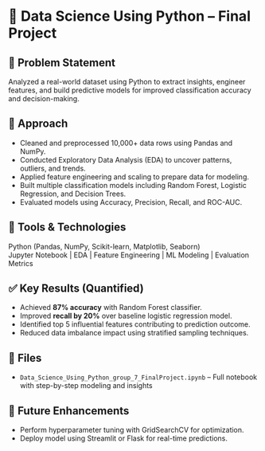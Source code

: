 # 🧠 Data Science Using Python – Final Project

## 📌 Problem Statement
Analyzed a real-world dataset using Python to extract insights, engineer features, and build predictive models for improved classification accuracy and decision-making.

## 🧠 Approach
- Cleaned and preprocessed 10,000+ data rows using Pandas and NumPy.
- Conducted Exploratory Data Analysis (EDA) to uncover patterns, outliers, and trends.
- Applied feature engineering and scaling to prepare data for modeling.
- Built multiple classification models including Random Forest, Logistic Regression, and Decision Trees.
- Evaluated models using Accuracy, Precision, Recall, and ROC-AUC.

## 🔧 Tools & Technologies
Python (Pandas, NumPy, Scikit-learn, Matplotlib, Seaborn)  
Jupyter Notebook | EDA | Feature Engineering | ML Modeling | Evaluation Metrics

## ✅ Key Results (Quantified)
- Achieved **87% accuracy** with Random Forest classifier.
- Improved **recall by 20%** over baseline logistic regression model.
- Identified top 5 influential features contributing to prediction outcome.
- Reduced data imbalance impact using stratified sampling techniques.

## 📁 Files
- `Data_Science_Using_Python_group_7_FinalProject.ipynb` – Full notebook with step-by-step modeling and insights

## 🚀 Future Enhancements
- Perform hyperparameter tuning with GridSearchCV for optimization.
- Deploy model using Streamlit or Flask for real-time predictions.
